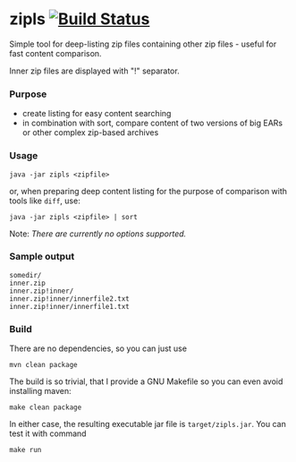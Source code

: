 # zipls [![Build Status](https://travis-ci.org/pkozelka/zipls.png)](https://travis-ci.org/pkozelka/zipls)

Simple tool for deep-listing zip files containing other zip files - useful for fast content comparison.

Inner zip files are displayed with "!" separator.

### Purpose

- create listing for easy content searching
- in combination with sort, compare content of two versions of big EARs or other complex zip-based archives

### Usage

    java -jar zipls <zipfile>

or, when preparing deep content listing for the purpose of comparison with tools like ``diff``, use:

    java -jar zipls <zipfile> | sort

Note: _There are currently no options supported._

### Sample output

    somedir/
    inner.zip
    inner.zip!inner/
    inner.zip!inner/innerfile2.txt
    inner.zip!inner/innerfile1.txt

### Build

There are no dependencies, so you can just use

    mvn clean package

The build is so trivial, that I provide a GNU Makefile so you can even avoid installing maven:

    make clean package

In either case, the resulting executable jar file is ``target/zipls.jar``.
You can test it with command

    make run


